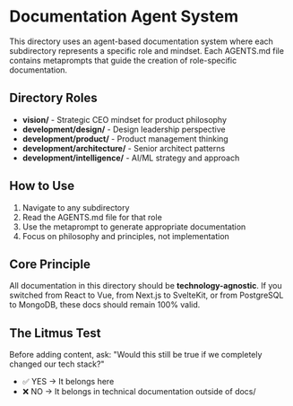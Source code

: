 # Documentation Agent System

This directory uses an agent-based documentation system where each subdirectory represents a specific role and mindset. Each AGENTS.md file contains metaprompts that guide the creation of role-specific documentation.

## Directory Roles

- **vision/** - Strategic CEO mindset for product philosophy
- **development/design/** - Design leadership perspective
- **development/product/** - Product management thinking
- **development/architecture/** - Senior architect patterns
- **development/intelligence/** - AI/ML strategy and approach

## How to Use

1. Navigate to any subdirectory
2. Read the AGENTS.md file for that role
3. Use the metaprompt to generate appropriate documentation
4. Focus on philosophy and principles, not implementation

## Core Principle

All documentation in this directory should be **technology-agnostic**. If you switched from React to Vue, from Next.js to SvelteKit, or from PostgreSQL to MongoDB, these docs should remain 100% valid.

## The Litmus Test

Before adding content, ask: "Would this still be true if we completely changed our tech stack?"

- ✅ YES → It belongs here
- ❌ NO → It belongs in technical documentation outside of docs/